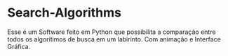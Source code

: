 # Search-Algorithms
Esse é um Software feito em Python que possibilita a comparação entre todos os algorítimos de busca em um labirinto. Com animação e Interface Gráfica.
